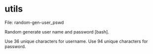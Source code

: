 # utils

File: random-gen-user_pswd

Random generate user name and password [bash].

Use 36 unique characters for username.
Use 94 unique characters for password.
